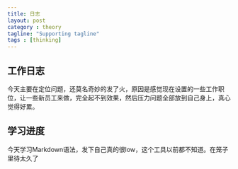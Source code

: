 ```yaml
---
title: 日志
layout: post
category : theory
tagline: "Supporting tagline"
tags : [thinking]
---
```

## 工作日志
   今天主要在定位问题，还莫名奇妙的发了火，原因是感觉现在设置的一些工作职位，让一些新员工来做，完全起不到效果，然后压力问题全部放到自己身上，真心
   觉得好累。

## 学习进度
今天学习Markdown语法，发下自己真的很low，这个工具以前都不知道。在笼子里待太久了